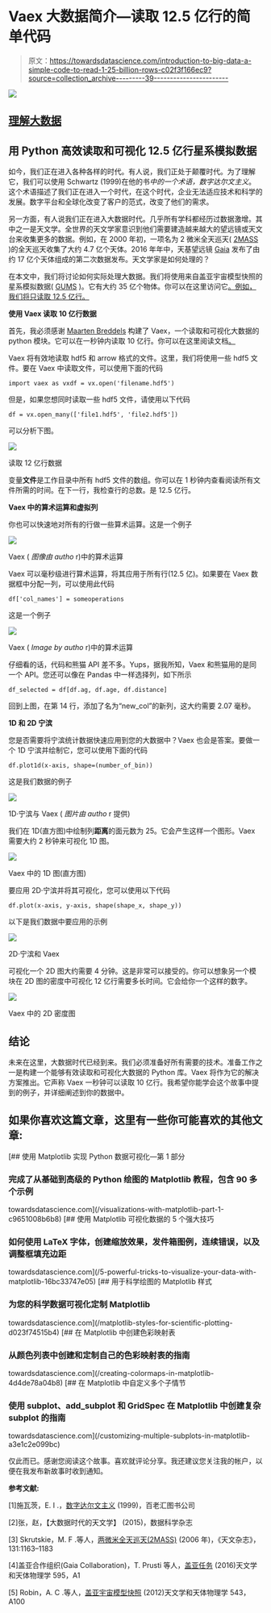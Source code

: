 # Vaex 大数据简介—读取 12.5 亿行的简单代码

> 原文：<https://towardsdatascience.com/introduction-to-big-data-a-simple-code-to-read-1-25-billion-rows-c02f3f166ec9?source=collection_archive---------39----------------------->

![](img/fe0471d26c47106046d4ff8979461281.png)

## [理解大数据](https://towardsdatascience.com/tagged/making-sense-of-big-data)

## 用 Python 高效读取和可视化 12.5 亿行星系模拟数据

如今，我们正在进入各种各样的时代。有人说，我们正处于颠覆时代。为了理解它，我们可以使用 Schwartz (1999)在他的书*中的一个术语，数字达尔文主义*。这个术语描述了我们正在进入一个时代，在这个时代，企业无法适应技术和科学的发展。数字平台和全球化改变了客户的范式，改变了他们的需求。

另一方面，有人说我们正在进入大数据时代。几乎所有学科都经历过数据激增。其中之一是天文学。全世界的天文学家意识到他们需要建造越来越大的望远镜或天文台来收集更多的数据。例如，在 2000 年初，一项名为 2 微米全天巡天( [2MASS](https://iopscience.iop.org/article/10.1086/498708) )的全天巡天收集了大约 4.7 亿个天体。2016 年年中，天基望远镜 [Gaia](https://www.aanda.org/articles/aa/pdf/2016/11/aa29272-16.pdf) 发布了由约 17 亿个天体组成的第二次数据发布。天文学家是如何处理的？

在本文中，我们将讨论如何实际处理大数据。我们将使用来自盖亚宇宙模型快照的星系模拟数据( [GUMS](https://www.aanda.org/articles/aa/abs/2012/07/aa18646-11/aa18646-11.html) )。它有大约 35 亿个物体。你可以在这里访问它[。例如，我们将只读取 12.5 亿行。](https://gaia.obspm.fr/tap-server/tap)

**使用 Vaex 读取 10 亿行数据**

首先，我必须感谢 [Maarten Breddels](https://towardsdatascience.com/@maartenbreddels) 构建了 Vaex，一个读取和可视化大数据的 python 模块。它可以在一秒钟内读取 10 亿行。你可以在这里阅读文档[。](https://vaex.readthedocs.io/)

Vaex 将有效地读取 hdf5 和 arrow 格式的文件。这里，我们将使用一些 hdf5 文件。要在 Vaex 中读取文件，可以使用下面的代码

```
import vaex as vxdf = vx.open('filename.hdf5')
```

但是，如果您想同时读取一些 hdf5 文件，请使用以下代码

```
df = vx.open_many(['file1.hdf5', 'file2.hdf5'])
```

可以分析下图。

![](img/fe0471d26c47106046d4ff8979461281.png)

读取 12 亿行数据

变量**文件**是工作目录中所有 hdf5 文件的数组。你可以在 1 秒钟内查看阅读所有文件所需的时间。在下一行，我检查行的总数。是 12.5 亿行。

**Vaex 中的算术运算和虚拟列**

你也可以快速地对所有的行做一些算术运算。这是一个例子

![](img/a4d701a40f1e181b43eaa4da9d66feb8.png)

Vaex ( *图像由 autho* r)中的算术运算

Vaex 可以毫秒级进行算术运算，将其应用于所有行(12.5 亿)。如果要在 Vaex 数据框中分配一列，可以使用此代码

```
df['col_names'] = someoperations
```

这是一个例子

![](img/4bff1d5e76a90cd399f826063ab062b9.png)

Vaex ( *Image by autho* r)中的算术运算

仔细看的话，代码和熊猫 API 差不多。Yups，据我所知，Vaex 和熊猫用的是同一个 API。您还可以像在 Pandas 中一样选择列，如下所示

```
df_selected = df[df.ag, df.age, df.distance]
```

回到上图，在第 14 行，添加了名为“new_col”的新列，这大约需要 2.07 毫秒。

**1D 和 2D 宁滨**

您是否需要将宁滨统计数据快速应用到您的大数据中？Vaex 也会是答案。要做一个 1D 宁滨并绘制它，您可以使用下面的代码

```
df.plot1d(x-axis, shape=(number_of_bin))
```

这是我们数据的例子

![](img/a0db2e403ac7da3a77eb08e10314552a.png)

1D·宁滨与 Vaex ( *图片由 autho* r 提供)

我们在 1D(直方图)中绘制列**距离**的面元数为 25。它会产生这样一个图形。Vaex 需要大约 2 秒钟来可视化 1D 图。

![](img/62d6ba5b412c1070730d3976f4ba9148.png)

Vaex 中的 1D 图(直方图)

要应用 2D·宁滨并将其可视化，您可以使用以下代码

```
df.plot(x-axis, y-axis, shape(shape_x, shape_y))
```

以下是我们数据中要应用的示例

![](img/2bd0c1de41d5b6c20c3f6080a0cce3a6.png)

2D·宁滨和 Vaex

可视化一个 2D 图大约需要 4 分钟。这是非常可以接受的。你可以想象另一个模块在 2D 图的密度中可视化 12 亿行需要多长时间。它会给你一个这样的数字。

![](img/e60e99500a4ee023e168e1965a9e9300.png)

Vaex 中的 2D 密度图

## 结论

未来在这里，大数据时代已经到来。我们必须准备好所有需要的技术。准备工作之一是构建一个能够有效读取和可视化大数据的 Python 库。Vaex 将作为它的解决方案推出。它声称 Vaex 一秒钟可以读取 10 亿行。我希望你能学会这个故事中提到的例子，并详细阐述到你的数据中。

## 如果你喜欢这篇文章，这里有一些你可能喜欢的其他文章:

[](/visualizations-with-matplotlib-part-1-c9651008b6b8) [## 使用 Matplotlib 实现 Python 数据可视化—第 1 部分

### 完成了从基础到高级的 Python 绘图的 Matplotlib 教程，包含 90 多个示例

towardsdatascience.com](/visualizations-with-matplotlib-part-1-c9651008b6b8) [](/5-powerful-tricks-to-visualize-your-data-with-matplotlib-16bc33747e05) [## 使用 Matplotlib 可视化数据的 5 个强大技巧

### 如何使用 LaTeX 字体，创建缩放效果，发件箱图例，连续错误，以及调整框填充边距

towardsdatascience.com](/5-powerful-tricks-to-visualize-your-data-with-matplotlib-16bc33747e05) [](/matplotlib-styles-for-scientific-plotting-d023f74515b4) [## 用于科学绘图的 Matplotlib 样式

### 为您的科学数据可视化定制 Matplotlib

towardsdatascience.com](/matplotlib-styles-for-scientific-plotting-d023f74515b4) [](/creating-colormaps-in-matplotlib-4d4de78a04b8) [## 在 Matplotlib 中创建色彩映射表

### 从颜色列表中创建和定制自己的色彩映射表的指南

towardsdatascience.com](/creating-colormaps-in-matplotlib-4d4de78a04b8) [](/customizing-multiple-subplots-in-matplotlib-a3e1c2e099bc) [## 在 Matplotlib 中自定义多个子情节

### 使用 subplot、add_subplot 和 GridSpec 在 Matplotlib 中创建复杂 subplot 的指南

towardsdatascience.com](/customizing-multiple-subplots-in-matplotlib-a3e1c2e099bc) 

仅此而已。感谢您阅读这个故事。喜欢就评论分享。我还建议您关注我的帐户，以便在我发布新故事时收到通知。

**参考文献:**

[1]施瓦茨，E. I .，[数字达尔文主义](https://www.amazon.com/Digital-Darwinism-Evan-Schwartz-1999-06-08/dp/B01K13QB8A) (1999)，百老汇图书公司

[2]张，赵，【大数据时代的天文学】 (2015)，数据科学杂志

[3] Skrutskie，M. F .等人，[两微米全天巡天(2MASS)](https://iopscience.iop.org/article/10.1086/498708) (2006 年)，《天文杂志》，131:1163–1183

[4]盖亚合作组织(Gaia Collaboration)，T. Prusti 等人，[盖亚任务](https://www.aanda.org/articles/aa/pdf/2016/11/aa29272-16.pdf) (2016)天文学和天体物理学 595，A1

[5] Robin，A. C .等人，[盖亚宇宙模型快照](https://www.aanda.org/articles/aa/abs/2012/07/aa18646-11/aa18646-11.html) (2012)天文学和天体物理学 543，A100